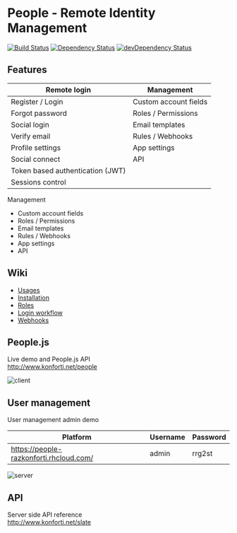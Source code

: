 # People - Remote Identity Management

[![Build Status](https://travis-ci.org/konforti/people.svg?branch=master)](https://travis-ci.org/konforti/people)
[![Dependency Status](https://david-dm.org/konforti/people.svg?theme=shields.io)](https://david-dm.org/konforti/people)
[![devDependency Status](https://david-dm.org/konforti/people/dev-status.svg?theme=shields.io)](https://david-dm.org/konforti/people#info=devDependencies)

## Features

| Remote login | Management 
| --- | ---
| Register / Login | Custom account fields
| Forgot password | Roles / Permissions
| Social login | Email templates
| Verify email  | Rules / Webhooks
| Profile settings | App settings
| Social connect | API
| Token based authentication (JWT) |
| Sessions control |



Management
 * Custom account fields
 * Roles / Permissions
 * Email templates
 * Rules / Webhooks
 * App settings
 * API

## Wiki

* [Usages](https://github.com/konforti/people/wiki/Usages)
* [Installation](https://github.com/konforti/people/wiki/Installation)
* [Roles](https://github.com/konforti/people/wiki/Roles)
* [Login workflow](https://github.com/konforti/people/wiki/Login-workflow)
* [Webhooks](https://github.com/konforti/people/wiki/Webhooks)


## People.js
Live demo and People.js API <br>
http://www.konforti.net/people

![client](https://github.com/konforti/people/blob/master/components/web/public/media/g13.png)

## User management
User management admin demo

| Platform                                 | Username | Password |
| ---------------------------------------- | -------- | -------- |
|https://people-razkonforti.rhcloud.com/   | admin    | rrg2st   |

![server](https://github.com/konforti/people/blob/master/components/web/public/media/g12.png)

## API
Server side API reference<br>
http://www.konforti.net/slate

